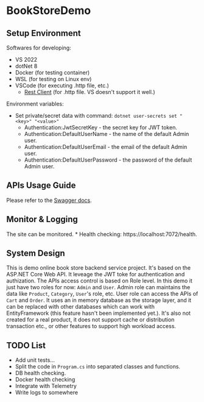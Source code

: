 # BookStoreDemo

## Setup Environment

Softwares for developing:

* VS 2022
* dotNet 8
* Docker (for testing container)
* WSL (for testing on Linux env)
* VSCode (for executing .http file, etc.)
  * [Rest Client](https://marketplace.visualstudio.com/items?itemName=humao.rest-client) (for .http file. VS doesn't support it well.)
  
Environment variables:

* Set private/secret data with command: `dotnet user-secrets set "<key>" "<value>"`
  * Authentication:JwtSecretKey - the secret key for JWT token.
  * Authentication:DefaultUserName - the name of the default Admin user.
  * Authentication:DefaultUserEmail - the email of the default Admin user.
  * Authentication:DefaultUserPassword - the password of the default Admin user.

## APIs Usage Guide

Please refer to the [Swagger docs](https://localhost:7072/swagger/index.html).

## Monitor & Logging

The site can be monitored.
    * Health checking: https://localhost:7072/health.

## System Design

This is demo online book store backend service project. It's based on the ASP.NET Core Web API. It leveage the JWT toke for authentication and authization. The APIs access control is based on Role level. In this demo it just have two roles for now: `Admin` and `User`. Admin role can maintains the data like `Product`, `Category`, `User`'s role, etc. User role can access the APIs of `Cart` and `Order`. It uses an in memory database as the storage layer, and it can be replaced with other databases which can work with EntityFramework (this feature hasn't been implemented yet.). It's also not created for a real product, it does not support cache or distribution transaction etc., or other features to support high workload access.

## TODO List

* Add unit tests...
* Split the code in `Program.cs` into separated classes and functions.
* DB health checking.
* Docker health checking
* Integrate with Telemetry
* Write logs to somewhere
